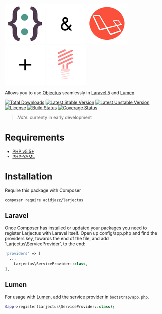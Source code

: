 [![](media/objectus128.png)](http://github.com/acidjazz/objectus)
![](media/and128.png)
[![](media/laravel128.png)](http://laravel.com)
![](media/plus128.png)
[![](media/lumen128.png)](http://lumen.laravel.com)

Allows you to use [Objectus](http://github.com/acidjazz/objectus) seamlessly in [Laravel 5](http://laravel.com) and [Lumen](http://lumen.laravel.com)

[![Total Downloads](https://poser.pugx.org/acidjazz/larjectus/downloads)](https://packagist.org/packages/acidjazz/larjectus)
[![Latest Stable Version](https://poser.pugx.org/acidjazz/larjectus/v/stable)](https://packagist.org/packages/acidjazz/larjectus)
[![Latest Unstable Version](https://poser.pugx.org/acidjazz/larjectus/v/unstable)](https://packagist.org/packages/acidjazz/larjectus)
[![License](https://poser.pugx.org/acidjazz/larjectus/license)](https://packagist.org/packages/acidjazz/larjectus)
[![Build Status](http://img.shields.io/travis/acidjazz/larjectus.svg)](https://travis-ci.org/acidjazz/larjectus)
[![Coverage Status](https://coveralls.io/repos/github/acidjazz/larjectus/badge.svg?branch=master)](https://coveralls.io/github/acidjazz/larjectus?branch=master)

> *Note*: currenty in early development

# Requirements

* [PHP v5.5+](https://www.php.net/)
* [PHP-YAML](http://php.net/manual/en/book.yaml.php)

# Installation

Require this package with Composer

```bash
composer require acidjazz/larjectus
```

## Laravel

Once Composer has installed or updated your packages you need to register Larjectus with Laravel itself. Open up config/app.php and find the providers key, towards the end of the file, and add 'Larjectus\ServiceProvider', to the end:

```php
'providers' => [
  ...
    Larjectus\ServiceProvider::class,
],
```

## Lumen

For usage with [Lumen](http://lumen.laravel.com), add the service provider in `bootstrap/app.php`. 

```php
$app->register(Larjectus\ServiceProvider::class);
```
